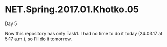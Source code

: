 # NET.Spring.2017.01.Khotko.05
Day 5

Now this repository has only Task1. I had no time to do it today (24.03.17 at 5:17 a.m.), so I'll do it tomorrow.
